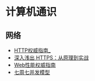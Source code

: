 #   计算机通识

##  网络
-   [HTTP权威指南_](httpz/README.md)
-   [深⼊浅出 HTTPS：从原理到实战](2018/1002003/README.md)
-   [Web性能权威指南](2018/1002002/README.md)
-   [七周七并发模型](2018/1022034/README.md)